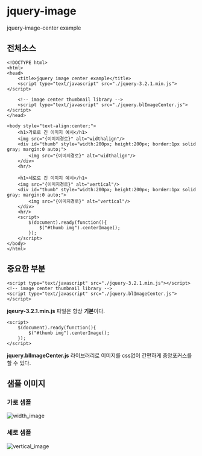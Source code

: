 # jquery-image
jquery-image-center example

## 전체소스
```
<!DOCTYPE html>
<html>
<head>
	<title>jquery image center example</title>
	<script type="text/javascript" src="./jquery-3.2.1.min.js"></script>

	<!-- image center thumbnail library -->
	<script type="text/javascript" src="./jquery.blImageCenter.js"></script>
</head>

<body style="text-align:center;">
	<h1>가로로 긴 이미지 예시</h1>
	<img src="{이미지경로}" alt="widthalign"/>
	<div id="thumb" style="width:200px; height:200px; border:1px solid gray; margin:0 auto;">
		<img src="{이미지경로}" alt="widthalign"/>
	</div>
	<hr/>

	<h1>세로로 긴 이미지 예시</h1>
	<img src="{이미지경로}" alt="vertical"/>
	<div id="thumb" style="width:200px; height:200px; border:1px solid gray; margin:0 auto;">
		<img src="{이미지경로}" alt="vertical"/>
	</div>
	<hr/>	
	<script>
		$(document).ready(function(){
			$("#thumb img").centerImage();
		});
	</script>
</body>
</html>
```
## 중요한 부분
```
<script type="text/javascript" src="./jquery-3.2.1.min.js"></script>
<!-- image center thumbnail library -->
<script type="text/javascript" src="./jquery.blImageCenter.js"></script>
```
**jqeury-3.2.1.min.js** 파일은 항상 **기본**이다.
```
<script>
	$(document).ready(function(){
		$("#thumb img").centerImage();
	});
</script>
```
**jquery.blImageCenter.js** 라이브러리로 이미지를 css없이 간편하게 중앙포커스를 할 수 있다.
## 샘플 이미지
### 가로 샘플
![width_image](./width.jpg "width_image")
### 세로 샘플
![vertical_image](./vertical_img.jpg "vertical_image")
